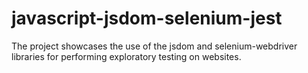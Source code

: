# javascript-jsdom-selenium-jest
The project showcases the use of the jsdom and selenium-webdriver libraries for performing exploratory testing on websites.
